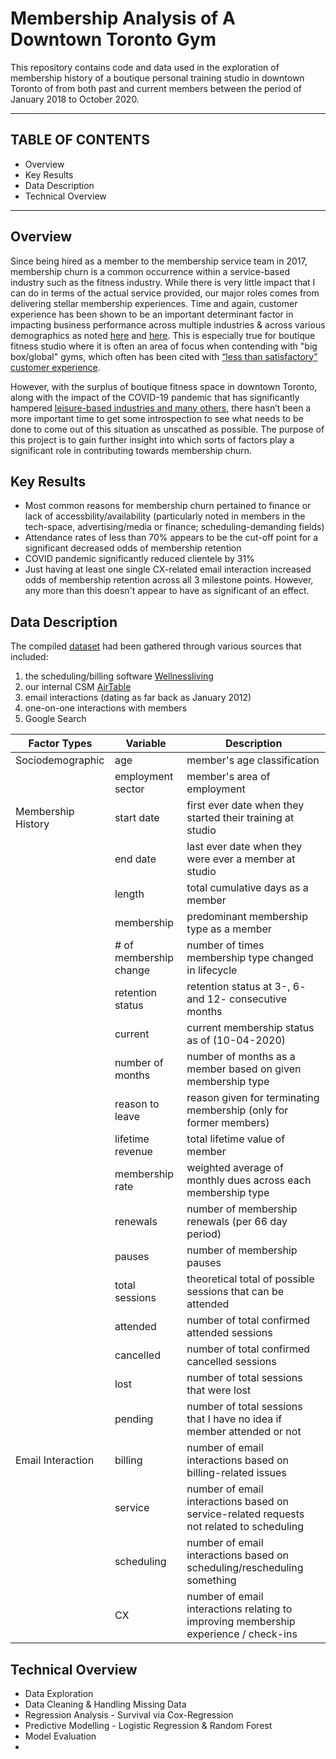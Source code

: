 # Membership Analysis of A Downtown Toronto Gym

This repository contains code and data used in the exploration of membership history of a boutique personal training studio in downtown Toronto of from both past and current members between the period of January 2018 to October 2020. 

---

## TABLE OF CONTENTS

* Overview
* Key Results
* Data Description 
* Technical Overview

---

## Overview

Since being hired as a member to the membership service team in 2017, membership churn is a common occurrence within a service-based industry such as the fitness industry.  While there is very little impact that I can do in terms of the actual service provided, our major roles comes from delivering stellar membership experiences.  Time and again, customer experience has been shown to be an important determinant factor in impacting business performance across multiple industries & across various demographics as noted [here](https://www.emerald.com/insight/content/doi/10.1108/IJQSS-01-2015-0008/full/html) and [here](https://www.pwc.com/us/en/advisory-services/publications/consumer-intelligence-series/pwc-consumer-intelligence-series-customer-experience.pdf#page=8).  This is especially true for boutique fitness studio where it is often an area of focus when contending with "big box/global" gyms, which often has been cited with [“less than satisfactory” customer experience](https://www.lbbonline.com/news/research-reveals-gyms-need-to-workout-their-customer-experience).

However, with the surplus of boutique fitness space in downtown Toronto, along with the impact of the COVID-19 pandemic that has significantly hampered [leisure-based industries and many others](https://www.spglobal.com/marketintelligence/en/news-insights/blog/industries-most-and-least-impacted-by-covid-19-from-a-probability-of-default-perspective-march-2020-update), there hasn’t been a more important time to get some introspection to see what needs to be done to come out of this situation as unscathed as possible.  The purpose of this project is to gain further insight into which sorts of factors play a significant role in contributing towards membership churn.  

## Key Results 

* Most common reasons for membership churn pertained to finance or lack of accessbility/availability (particularly noted in members in the tech-space, advertising/media or finance; scheduling-demanding fields)
* Attendance rates of less than 70% appears to be the cut-off point for a significant decreased odds of membership retention
* COVID pandemic significantly reduced clientele by 31% 
* Just having at least one single CX-related email interaction increased odds of membership retention across all 3 milestone points. However, any more than this doesn't appear to have as significant of an effect. 

## Data Description 

The compiled [dataset](CSM_Bang_no_names.csv) had been gathered through various sources that included:

   1) the scheduling/billing software [Wellnessliving](www.wellnessliving.com)
   2) our internal CSM [AirTable](www.airtable.com)
   3) email interactions (dating as far back as January 2012)
   4) one-on-one interactions with members
   5) Google Search 

| Factor Types | Variable | Description |
|------------|----------|-------------|
| Sociodemographic| age | member's age classification |
|                 |employment sector | member's area of employment |
| Membership History | start date | first ever date when they started their training at studio  |
|                    | end date  | last ever date when they were ever a member at studio|
|                    | length    | total cumulative days as a member | 
|                    | membership | predominant membership type as a member | 
|                    | # of membership change | number of times membership type changed in lifecycle |
|                    | retention status | retention status at 3-, 6- and 12- consecutive months |
|                    | current | current membership status as of (10-04-2020) | 
|                    | number of months | number of months as a member based on given membership type |
|                    | reason to leave | reason given for terminating membership (only for former members) | 
|                    | lifetime revenue | total lifetime value of member | 
|                    | membership rate |  weighted average of monthly dues across each membership type |
|                    | renewals        | number of membership renewals (per 66 day period) | 
|                    | pauses          | number of membership pauses | 
|                    | total sessions | theoretical total of possible sessions that can be attended| 
|                    | attended | number of total confirmed attended sessions |
|                    | cancelled | number of total confirmed cancelled sessions |
|                    | lost      | number of total sessions that were lost |
|                    | pending |  number of total sessions that I have no idea if member attended or not | 
| Email Interaction  | billing | number of email interactions based on billing-related issues |
|                    | service | number of email interactions based on service-related requests not related to scheduling |
|                    | scheduling | number of email interactions based on scheduling/rescheduling something |
|                    | CX | number of email interactions relating to improving membership experience / check-ins |

## Technical Overview 

* Data Exploration
* Data Cleaning & Handling Missing Data 
* Regression Analysis - Survival via Cox-Regression 
* Predictive Modelling - Logistic Regression & Random Forest 
* Model Evaluation 
* 
